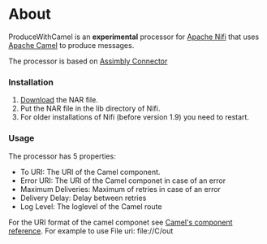 # About

ProduceWithCamel is an **experimental** processor for [Apache Nifi](http://nifi.apache.org/) that uses [Apache Camel](http://camel.apache.org/) to
produce messages.  

The processor is based on [Assimbly Connector](https://github.com/assimbly/connector)

### Installation

1. [Download](https://github.com/assimbly/producewithcamel/releases) the NAR file.
2. Put the NAR file in the lib directory of Nifi.
3. For older installations of Nifi (before version 1.9) you need to restart.

### Usage

The processor has 5 properties:

* To URI: The URI of the Camel component.
* Error URI: The URI of the Camel componet in case of an error
* Maximum Deliveries: Maximum of retries in case of an error 
* Delivery Delay: Delay between retries
* Log Level: The loglevel of the Camel route

For the URI format of the camel componet see [Camel's component reference](https://camel.apache.org/components/latest/). For 
example to use File uri: file://C/out